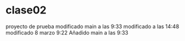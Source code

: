 # clase02
proyecto de prueba modificado main a las 9:33
modificado a las 14:48
modificado 8 marzo 9:22
Añadido main a las 9:33
